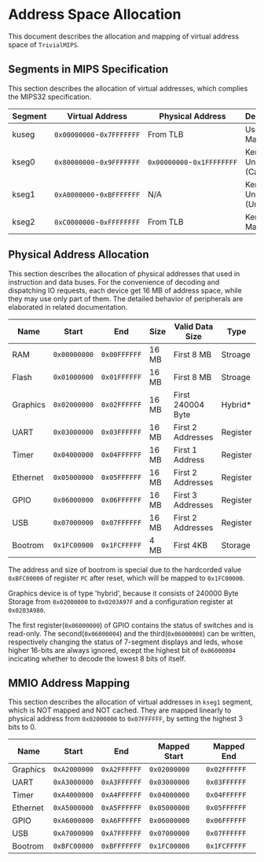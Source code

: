 # Address Space Allocation  

This document describes the allocation and mapping of virtual address space of `TrivialMIPS`.

## Segments in MIPS Specification

This section describes the allocation of virtual addresses, which complies the MIPS32 specification.

| Segment | Virtual Address           | Physical Address           | Description                |
| ------- | ------------------------- | -------------------------- | -------------------------- |
| kuseg   | `0x00000000`-`0x7FFFFFFF` | From TLB                   | User Mapped                |
| kseg0   | `0x80000000`-`0x9FFFFFFF` | `0x00000000`-`0x1FFFFFFFF` | Kernel Unmapped (Cached)   |
| kseg1   | `0xA0000000`-`0xBFFFFFFF` | N/A                        | Kernel Unmapped (Uncached) |
| kseg2   | `0xC0000000`-`0xFFFFFFFF` | From TLB                   | Kernel Mapped              |

## Physical Address Allocation

This section describes the allocation of physical addresses that used in instruction and data buses. For the convenience of decoding and dispatching IO requests, each device get 16 MB of address space, while they may use only part of them. The detailed behavior of peripherals are elaborated in related documentation.

| Name     | Start        | End          | Size  | Valid Data Size   | Type     |
| -------- | ------------ | ------------ | ----- | ----------------- | -------- |
| RAM      | `0x00000000` | `0x00FFFFFF` | 16 MB | First 8 MB        | Stroage  |
| Flash    | `0x01000000` | `0x01FFFFFF` | 16 MB | First 8 MB        | Stroage  |
| Graphics | `0x02000000` | `0x02FFFFFF` | 16 MB | First 240004 Byte | Hybrid*  |
| UART     | `0x03000000` | `0x03FFFFFF` | 16 MB | First 2 Addresses | Register |
| Timer    | `0x04000000` | `0x04FFFFFF` | 16 MB | First 1 Address   | Register |
| Ethernet | `0x05000000` | `0x05FFFFFF` | 16 MB | First 2 Addresses | Register |
| GPIO     | `0x06000000` | `0x06FFFFFF` | 16 MB | First 3 Addresses | Register |
| USB      | `0x07000000` | `0x07FFFFFF` | 16 MB | First 2 Addresses | Register |
| Bootrom  | `0x1FC00000` | `0x1FCFFFFF` |  4 MB | First 4KB         | Storage  |

The address and size of bootrom is special due to the hardcorded value `0xBFC00000` of register `PC` after reset, which will be mapped to `0x1FC00000`.

Graphics device is of type 'hybrid', because it consists of 240000 Byte Storage from `0x02000000` to `0x0203A97F` and a configuration register at `0x0203A980`.

The first register(`0x06000000`) of GPIO contains the status of switches and is read-only. The second(`0x06000004`) and the third(`0x06000008`) can be written, respectively changing the status of 7-segment displays and leds, whose higher 16-bits are always ignored, except the highest bit of `0x06000004` incicating whether to decode the lowest 8 bits of itself.

## MMIO Address Mapping

This section describes the allocation of virtual addresses in `kseg1` segment, which is NOT mapped and NOT cached. They are mapped linearly to physical address from `0x02000000` to `0x07FFFFFF`, by setting the highest 3 bits to 0.

| Name     | Start        | End          | Mapped Start | Mapped End   |
| -------- | ------------ | ------------ | ------------ | ------------ |
| Graphics | `0xA2000000` | `0xA2FFFFFF` | `0x02000000` | `0x02FFFFFF` |
| UART     | `0xA3000000` | `0xA3FFFFFF` | `0x03000000` | `0x03FFFFFF` |
| Timer    | `0xA4000000` | `0xA4FFFFFF` | `0x04000000` | `0x04FFFFFF` |
| Ethernet | `0xA5000000` | `0xA5FFFFFF` | `0x05000000` | `0x05FFFFFF` |
| GPIO     | `0xA6000000` | `0xA6FFFFFF` | `0x06000000` | `0x06FFFFFF` |
| USB      | `0xA7000000` | `0xA7FFFFFF` | `0x07000000` | `0x07FFFFFF` |
| Bootrom  | `0xBFC00000` | `0xBFFFFFFF` | `0x1FC00000` | `0x1FCFFFFF` |

